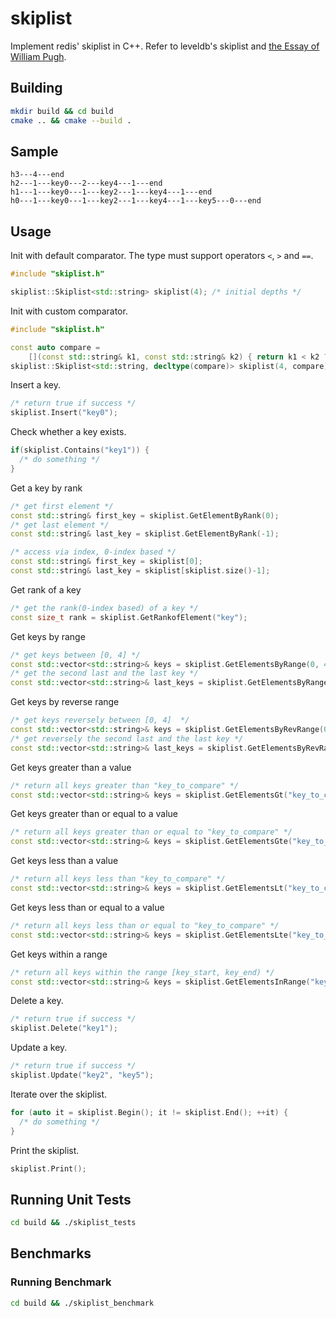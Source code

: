 # skiplist
Implement redis' skiplist in C++. Refer to leveldb's skiplist and [the Essay of William Pugh](https://15721.courses.cs.cmu.edu/spring2018/papers/08-oltpindexes1/pugh-skiplists-cacm1990.pdf).

## Building
```sh
mkdir build && cd build
cmake .. && cmake --build .
```

## Sample
```
h3---4---end
h2---1---key0---2---key4---1---end
h1---1---key0---1---key2---1---key4---1---end
h0---1---key0---1---key2---1---key4---1---key5---0---end
```

## Usage
Init with default comparator. The type must support operators `<`, `>` and `==`.
```C++
#include "skiplist.h"

skiplist::Skiplist<std::string> skiplist(4); /* initial depths */
```

Init with custom comparator.
```C++
#include "skiplist.h"

const auto compare =
    [](const std::string& k1, const std::string& k2) { return k1 < k2 ? -1 : (k1 == k2 ? 0 : 1); };
skiplist::Skiplist<std::string, decltype(compare)> skiplist(4, compare);
```

Insert a key.
```C++
/* return true if success */
skiplist.Insert("key0");
```

Check whether a key exists.
```C++
if(skiplist.Contains("key1")) {
  /* do something */
}
```

Get a key by rank
```C++
/* get first element */
const std::string& first_key = skiplist.GetElementByRank(0);
/* get last element */
const std::string& last_key = skiplist.GetElementByRank(-1);

/* access via index, 0-index based */
const std::string& first_key = skiplist[0];
const std::string& last_key = skiplist[skiplist.size()-1];
```

Get rank of a key
```C++
/* get the rank(0-index based) of a key */
const size_t rank = skiplist.GetRankofElement("key");
```

Get keys by range
```C++
/* get keys between [0, 4] */
const std::vector<std::string>& keys = skiplist.GetElementsByRange(0, 4);
/* get the second last and the last key */
const std::vector<std::string>& last_keys = skiplist.GetElementsByRange(-2, -1);
```

Get keys by reverse range
```C++
/* get keys reversely between [0, 4]  */
const std::vector<std::string>& keys = skiplist.GetElementsByRevRange(0, 4);
/* get reversely the second last and the last key */
const std::vector<std::string>& last_keys = skiplist.GetElementsByRevRange(-2, -1);
```

Get keys greater than a value
```C++
/* return all keys greater than "key_to_compare" */
const std::vector<std::string>& keys = skiplist.GetElementsGt("key_to_compare");
```

Get keys greater than or equal to a value
```C++
/* return all keys greater than or equal to "key_to_compare" */
const std::vector<std::string>& keys = skiplist.GetElementsGte("key_to_compare");
```

Get keys less than a value
```C++
/* return all keys less than "key_to_compare" */
const std::vector<std::string>& keys = skiplist.GetElementsLt("key_to_compare");
```

Get keys less than or equal to a value
```C++
/* return all keys less than or equal to "key_to_compare" */
const std::vector<std::string>& keys = skiplist.GetElementsLte("key_to_compare");
```

Get keys within a range
```C++
/* return all keys within the range [key_start, key_end) */
const std::vector<std::string>& keys = skiplist.GetElementsInRange("key_start", "key_end");
```

Delete a key.
```C++
/* return true if success */
skiplist.Delete("key1");
```

Update a key.
```C++
/* return true if success */
skiplist.Update("key2", "key5");
```

Iterate over the skiplist.
```C++
for (auto it = skiplist.Begin(); it != skiplist.End(); ++it) {
  /* do something */
}
```

Print the skiplist.
```C++
skiplist.Print();
```

## Running Unit Tests
```sh
cd build && ./skiplist_tests
```

## Benchmarks
### Running Benchmark
```sh
cd build && ./skiplist_benchmark
```
